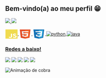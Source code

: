 ## Bem-vindo(a) ao meu perfil 😁

 <div>
   <a href="https://github.com/jpfrizzo">
   <img height="180em" src="https://github-readme-stats.vercel.app/api?username=jpfrizzo&show_icons=true&theme=tokyonight&include_all_commits=true&count_private=true"/>
   <img height="180em" src="https://github-readme-stats.vercel.app/api/top-langs/?username=jpfrizzo&layout=compact&langs_count=6&theme=tokyonight"/>

</div>
<div style="display: inline_block"><br>
  <img align="center" alt="Js" height="30" width="40" src="https://raw.githubusercontent.com/devicons/devicon/master/icons/javascript/javascript-plain.svg ">
  <img align="center" alt="HTML" height="30" width="40" src="https://raw.githubusercontent.com/devicons/devicon/master/icons/html5/html5-original.svg ">
  <img align="center" alt="CSS" height="30" width="40" src="https://raw.githubusercontent.com/devicons/devicon/master/icons/css3/css3-original.svg ">
 <img align="center" alt="python" height="30" width="40" src="https://cdn.jsdelivr.net/gh/devicons/devicon/icons/python/python-original.svg">
 <img align="center" alt="java" height="30" width="40" 
src="https://cdn.jsdelivr.net/gh/devicons/devicon/icons/java/java-original.svg">
  
 
 <br>
 
  ### Redes a baixo!
 
<div>
 <a href="https://www.instagram.com/jpfrizzo/" target="_blank"><img src="https://img.shields.io/badge/YouTube-FF0000?style=for-the- badge&logo=youtube&logoColor=white" target="_blank"></a>
  <a href="https://instagram.com/devemdobro" target="_blank"><img src="https://img.shields.io/badge/-Instagram-%23E4405F?style=for-the- badge&logo=instagram&logoColor=white" target="_blank"></a>
 <a href="https://discord.gg/5DVhGKVf4h" target="_blank"><img src="https://img.shields.io/badge/Discord-7289DA?style=for-the-badge&logo= discord&logoColor=white" target="_blank"></a>
  <a href = "mailto:gemeos@devemdobro.com"><img src="https://img.shields.io/badge/-Gmail-%23333?style=for-the-badge&logo=gmail&logoColor=white" destino ="_blank"></a>
  <a href="https://www.linkedin.com/in/ricardohdias" target="_blank"><img src="https://img.shields.io/badge/-LinkedIn-%230077B5?style= for-the-badge&logo=linkedin&logoColor=white" target="_blank"></a>
 
  ![Animação de cobra](https://github.com/jpfrizzo/jpfrizzo/blob/output/github-contribution-grid-snake.svg)

</div>
